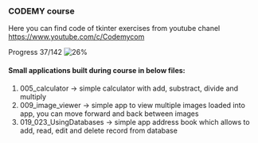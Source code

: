 ### CODEMY course 
Here you can find code of tkinter exercises from youtube chanel https://www.youtube.com/c/Codemycom <br />

Progress 37/142 ![26%](https://progress-bar.dev/26)

#### Small applications built during course in below files:
<!-- Apps -->
1. 005_calculator -> simple calculator with add, substract, divide and multiply
1. 009_image_viewer -> simple app to view multiple images loaded into app, you can move forward and back between images 
1. 019_023_UsingDatabases -> simple app address book which allows to add, read, edit and delete record from database